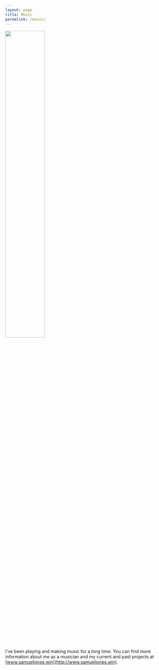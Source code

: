```yaml
---
layout: page
title: Music
permalink: /music/
---
```


<div class="box">
  <img src="../content/sam_gtr_small.jpeg" frameborder="0" width="50%" align="center">
</div>

I've been playing and making music for a long time. You can find more
information about me as a musician and my current and past
projects at [www.samueljones.win](http://www.samueljones.win).

